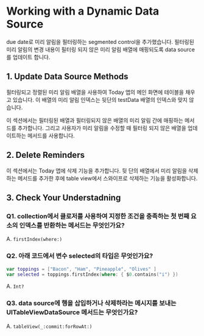 # Working with a Dynamic Data Source

due date로 미리 알림을 필터링하는 segmented control을 추가했습니다. 필터링된 미리 알림의 변경 내용이 필터링 되지 않은 미리 알림 배열에 매핑되도록 data source를 업데이트 합니다.

## 1. Update Data Source Methods

필터링되고 정렬된 미리 알림 배열을 사용하여 Today 앱의 메인 화면에 테이블을 채우고 있습니다. 이 배열의 미리 알림 인덱스는 뒷단의 testData 배열의 인덱스와 맞지 않습니다.  
  
이 섹션에서는 필터링된 배열과 필터링되지 않은 배열의 미리 알림 간에 매핑하는 메서드를 추가합니다. 그리고 사용자가 미리 알림을 수정할 때 필터링 되지 않은 배열을 업데이트하는 메서드를 사용합니다.

## 2. Delete Reminders

이 섹션에서는 Today 앱에 삭제 기능을 추가합니다. 뒷 단의 배열에서 미리 알림을 삭제하는 메서드를 추가한 후에 table view에서 스와이프로 삭제하는 기능을 활성화합니다.

## 3. Check Your Understadning

### Q1. collection에서 클로저를 사용하여 지정한 조건을 충족하는 첫 번째 요소의 인덱스를 반환하는 메서드는 무엇인가요?

A. `firstIndex(where:)`

### Q2. 아래 코드에서 변수 selected의 타입은 무엇인가요?

~~~swift
var toppings = ["Bacon", "Ham", "Pineapple", "Olives" ]
var selected = toppings.firstIndex(where: { $0.contains("i") })
~~~

A. `Int?`

### Q3. data source에 행을 삽입하거나 삭제하라는 메시지를 보내는 UITableViewDataSource 메서드는 무엇인가요?

A. `tableView(_:commit:forRowAt:)`
